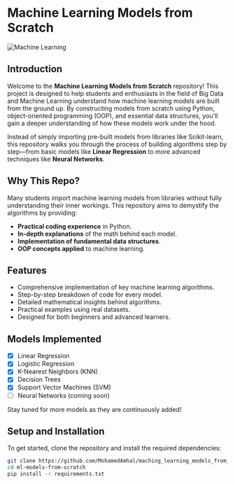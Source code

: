 # Machine Learning Models from Scratch

![Machine Learning](https://example.com/ml_image.jpg)

## Introduction

Welcome to the **Machine Learning Models from Scratch** repository! This project is designed to help students and enthusiasts in the field of Big Data and Machine Learning understand how machine learning models are built from the ground up. By constructing models from scratch using Python, object-oriented programming (OOP), and essential data structures, you'll gain a deeper understanding of how these models work under the hood.

Instead of simply importing pre-built models from libraries like Scikit-learn, this repository walks you through the process of building algorithms step by step—from basic models like **Linear Regression** to more advanced techniques like **Neural Networks**.

## Why This Repo?

Many students import machine learning models from libraries without fully understanding their inner workings. This repository aims to demystify the algorithms by providing:

- **Practical coding experience** in Python.
- **In-depth explanations** of the math behind each model.
- **Implementation of fundamental data structures**.
- **OOP concepts applied** to machine learning.

## Features

- Comprehensive implementation of key machine learning algorithms.
- Step-by-step breakdown of code for every model.
- Detailed mathematical insights behind algorithms.
- Practical examples using real datasets.
- Designed for both beginners and advanced learners.

## Models Implemented

- [x] Linear Regression
- [x] Logistic Regression
- [x] K-Nearest Neighbors (KNN)
- [x] Decision Trees
- [x] Support Vector Machines (SVM)
- [ ] Neural Networks (coming soon)

Stay tuned for more models as they are continuously added!

## Setup and Installation

To get started, clone the repository and install the required dependencies:

```bash
git clone https://github.com/MohamedAmhal/maching_learning_models_from_scratch.git
cd ml-models-from-scratch
pip install -r requirements.txt

